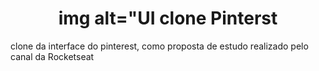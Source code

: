 <h1 align="center">
    img alt="UI clone Pinterst
</h1>
clone da interface do pinterest, como proposta de estudo realizado pelo canal da Rocketseat
